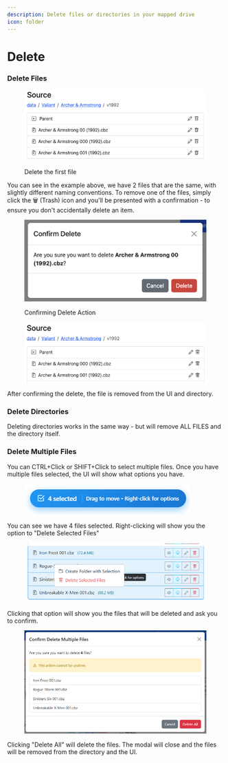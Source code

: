 ```yaml
---
description: Delete files or directories in your mapped drive
icon: folder
---
```


# Delete

### Delete Files

<figure><img src="../../.gitbook/assets/delete01.png" alt=""><figcaption><p>Delete the first file</p></figcaption></figure>

You can see in the example above, we have 2 files that are the same, with slightly different naming conventions. To remove one of the files, simply click the :wastebasket: (Trash) icon and you'll be presented with a confirmation - to ensure you don't accidentally delete an item.

<figure><img src="../../.gitbook/assets/delete02.png" alt=""><figcaption><p>Confirming Delete Action</p></figcaption></figure>

<figure><img src="../../.gitbook/assets/delete03.png" alt=""><figcaption></figcaption></figure>

After confirming the delete, the file is removed from the UI and directory.

### Delete Directories

Deleting directories works in the same way - but will remove ALL FILES and the directory itself.

### Delete Multiple Files

You can CTRL+Click or SHIFT+Click to select multiple files. Once you have multiple files selected, the UI will show what options you have.

<figure><img src="../../.gitbook/assets/Screenshot 2025-10-21 092039.png" alt=""><figcaption></figcaption></figure>

You can see we have 4 files selected. Right-clicking will show you the option to "Delete Selected Files"

<figure><img src="../../.gitbook/assets/Screenshot 2025-10-15 164850.png" alt=""><figcaption></figcaption></figure>

Clicking that option will show you the files that will be deleted and ask you to confirm.

<figure><img src="../../.gitbook/assets/Screenshot 2025-10-15 164858.png" alt=""><figcaption></figcaption></figure>

Clicking "Delete All" will delete the files. The modal will close and the files will be removed from the directory and the UI.
